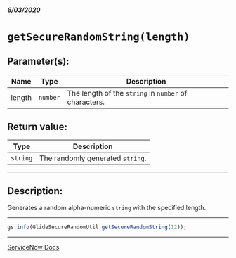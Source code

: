 ##### 6/03/2020
# `getSecureRandomString(length)`
## Parameter(s):
| Name | Type | Description |
|---|---|---|
| length | `number` | The length of the `string` in `number` of characters. |

## Return value:
| Type | Description |
|---|---|
| `string` | The randomly generated `string`. |

---

## Description:
Generates a random alpha-numeric `string` with the specified length.

---

```js
gs.info(GlideSecureRandomUtil.getSecureRandomString(12));
```

---

[ServiceNow Docs](https://developer.servicenow.com/dev.do#!/reference/api/newyork/server/no-namespace/c_GlideSecurityUtilsScopedAPIs#r_GlideSecureRandomUtilGetSecureRandomString)